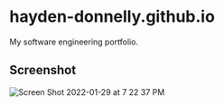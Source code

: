 # hayden-donnelly.github.io

My software engineering portfolio.

## Screenshot

![Screen Shot 2022-01-29 at 7 22 37 PM](https://user-images.githubusercontent.com/30982485/151682065-fa57ff1f-4e80-47ac-83f7-c64e3285fd85.png)
